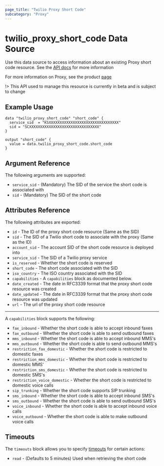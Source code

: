 ```yaml
---
page_title: "Twilio Proxy Short Code"
subcategory: "Proxy"
---
```


# twilio_proxy_short_code Data Source

Use this data source to access information about an existing Proxy short code resource. See the [API docs](https://www.twilio.com/docs/proxy/api/short-code) for more information

For more information on Proxy, see the product [page](https://www.twilio.com/docs/proxy)

!> This API used to manage this resource is currently in beta and is subject to change

## Example Usage

```hcl
data "twilio_proxy_short_code" "short_code" {
  service_sid  = "KSXXXXXXXXXXXXXXXXXXXXXXXXXXXXXXXX"
  sid = "SCXXXXXXXXXXXXXXXXXXXXXXXXXXXXXXXX"
}

output "short_code" {
  value = data.twilio_proxy_short_code.short_code
}
```

## Argument Reference

The following arguments are supported:

- `service_sid` - (Mandatory) The SID of the service the short code is associated with
- `sid` - (Mandatory) The SID of the short code

## Attributes Reference

The following attributes are exported:

- `id` - The ID of the proxy short code resource (Same as the SID)
- `sid` - The SID of a Twilio short code to associate with the proxy (Same as the ID)
- `account_sid` - The account SID of the short code resource is deployed into
- `service_sid` - The SID of a Twilio proxy service
- `is_reserved` - Whether the short code is reserved
- `short_code` - The short code associated with the SID
- `iso_country` - The ISO country associated with the SID
- `capabilities` - A `capabilities` block as documented below.
- `date_created` - The date in RFC3339 format that the proxy short code resource was created
- `date_updated` - The date in RFC3339 format that the proxy short code resource was updated
- `url` - The url of the proxy short code resource

---

A `capabilities` block supports the following:

- `fax_inbound` - Whether the short code is able to accept inbound faxes
- `fax_outbound` - Whether the short code is able to send outbound faxes
- `mms_inbound` - Whether the short code is able to accept inbound MMS's
- `mms_outbound` - Whether the short code is able to send outbound MMS's
- `restriction_fax_domestic` - Whether the short code is restricted to domestic faxes
- `restriction_mms_domestic` - Whether the short code is restricted to domestic MMS'
- `restriction_sms_domestic` - Whether the short code is restricted to domestic SMS's
- `restriction_voice_domestic` - Whether the short code is restricted to domestic voice calls
- `sip_trunking` - Whether the short code supports SIP trunking
- `sms_inbound` - Whether the short code is able to accept inbound SMS's
- `sms_outbound` - Whether the short code is able to send outbound SMS's
- `voice_inbound` - Whether the short code is able to accept inbound voice calls
- `voice_outbound` - Whether the short code is able to make outbound voice calls

## Timeouts

The `timeouts` block allows you to specify [timeouts](https://www.terraform.io/docs/configuration/resources.html#timeouts) for certain actions:

- `read` - (Defaults to 5 minutes) Used when retrieving the short code
